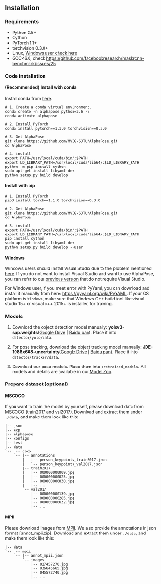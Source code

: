 ## Installation

### Requirements
* Python 3.5+
* Cython
* PyTorch 1.1+
* torchvision 0.3.0+
* Linux, [Windows user check here](#Windows)
* GCC<6.0, check https://github.com/facebookresearch/maskrcnn-benchmark/issues/25

### Code installation

#### (Recommended) Install with conda

Install conda from [here](https://repo.anaconda.com/miniconda/).
```shell
# 1. Create a conda virtual environment.
conda create -n alphapose python=3.6 -y
conda activate alphapose

# 2. Install PyTorch
conda install pytorch==1.1.0 torchvision==0.3.0

# 3. Get AlphaPose
git clone https://github.com/MVIG-SJTU/AlphaPose.git
cd AlphaPose

# 4. install
export PATH=/usr/local/cuda/bin/:$PATH
export LD_LIBRARY_PATH=/usr/local/cuda/lib64/:$LD_LIBRARY_PATH
python -m pip install cython
sudo apt-get install libyaml-dev
python setup.py build develop
```

#### Install with pip
```shell
# 1. Install PyTorch
pip3 install torch==1.1.0 torchvision==0.3.0

# 2. Get AlphaPose
git clone https://github.com/MVIG-SJTU/AlphaPose.git
cd AlphaPose

# 3. install
export PATH=/usr/local/cuda/bin/:$PATH
export LD_LIBRARY_PATH=/usr/local/cuda/lib64/:$LD_LIBRARY_PATH
pip install cython
sudo apt-get install libyaml-dev
python setup.py build develop --user
```

#### Windows
Windows users should install Visual Studio due to the problem mentioned [here](https://github.com/MVIG-SJTU/AlphaPose/blob/master/setup.py#L121).
If you do not want to install Visual Studio and want to use AlphaPose, you can refer to our [previous version](https://github.com/MVIG-SJTU/AlphaPose/tree/pytorch#installation) that do not require Visual Studio.

For Windows user, if you meet error with PyYaml, you can download and install it manually from here: https://pyyaml.org/wiki/PyYAML.
If your OS platform is `Windows`, make sure that Windows C++ build tool like visual studio 15+ or visual c++ 2015+ is installed for training.

### Models
1. Download the object detection model manually: **yolov3-spp.weights**([Google Drive](https://drive.google.com/open?id=1D47msNOOiJKvPOXlnpyzdKA3k6E97NTC) | [Baidu pan](https://pan.baidu.com/s/1Zb2REEIk8tcahDa8KacPNA)). Place it into `detector/yolo/data`.

2. For pose tracking, download the object tracking model manually: **JDE-1088x608-uncertainty**([Google Drive](https://drive.google.com/open?id=1nlnuYfGNuHWZztQHXwVZSL_FvfE551pA) | [Baidu pan](https://pan.baidu.com/s/1Ifgn0Y_JZE65_qSrQM2l-Q)). Place it into `detector/tracker/data`.

2. Download our pose models. Place them into `pretrained_models`. All models and details are available in our [Model Zoo](./MODEL_ZOO.md).

### Prepare dataset (optional)

#### MSCOCO
If you want to train the model by yourself, please download data from [MSCOCO](http://cocodataset.org/#download) (train2017 and val2017). Download and extract them under `./data`, and make them look like this:
```
|-- json
|-- exp
|-- alphapose
|-- configs
|-- test
|-- data
`-- |-- coco
    `-- |-- annotations
        |   |-- person_keypoints_train2017.json
        |   `-- person_keypoints_val2017.json
        |-- train2017
        |   |-- 000000000009.jpg
        |   |-- 000000000025.jpg
        |   |-- 000000000030.jpg
        |   |-- ... 
        `-- val2017
            |-- 000000000139.jpg
            |-- 000000000285.jpg
            |-- 000000000632.jpg
            |-- ... 
```

#### MPII
Please download images from [MPII](http://human-pose.mpi-inf.mpg.de/#download). We also provide the annotations in json format [[annot_mpii.zip](https://drive.google.com/open?id=1HC6znReBeg-TMPZbmoldtYrMGlrEFamh)]. 
Download and extract them under `./data`, and make them look like this:
```
|-- data
`-- |-- mpii
    `-- |-- annot_mpii.json
        `-- images
            |-- 027457270.jpg
            |-- 036645665.jpg
            |-- 045572740.jpg
            |-- ... 
```
